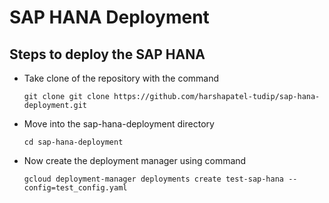 # SAP HANA Deployment

## Steps to deploy the SAP HANA

* Take clone of the repository with the command
    ```
    git clone git clone https://github.com/harshapatel-tudip/sap-hana-deployment.git
    ```
* Move into the sap-hana-deployment directory
    ```
    cd sap-hana-deployment
    ```
* Now create the deployment manager using command
    ```
    gcloud deployment-manager deployments create test-sap-hana --config=test_config.yaml
    ```
